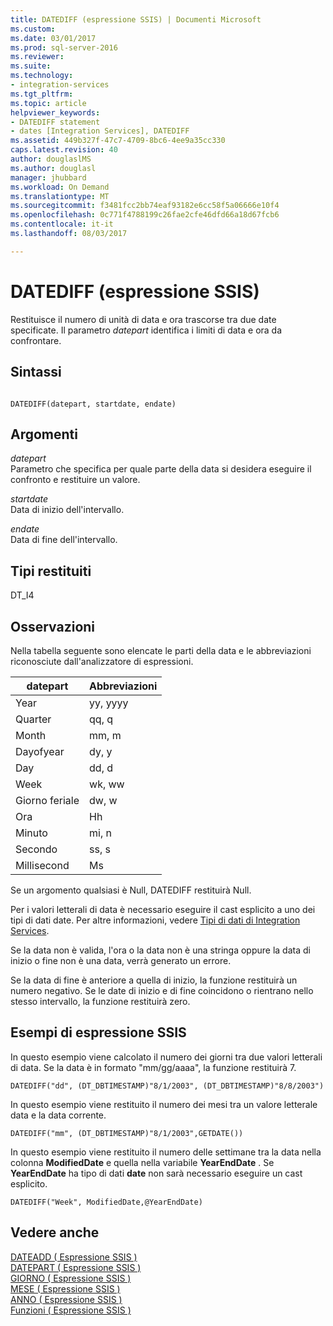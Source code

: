 ```yaml
---
title: DATEDIFF (espressione SSIS) | Documenti Microsoft
ms.custom: 
ms.date: 03/01/2017
ms.prod: sql-server-2016
ms.reviewer: 
ms.suite: 
ms.technology:
- integration-services
ms.tgt_pltfrm: 
ms.topic: article
helpviewer_keywords:
- DATEDIFF statement
- dates [Integration Services], DATEDIFF
ms.assetid: 449b327f-47c7-4709-8bc6-4ee9a35cc330
caps.latest.revision: 40
author: douglaslMS
ms.author: douglasl
manager: jhubbard
ms.workload: On Demand
ms.translationtype: MT
ms.sourcegitcommit: f3481fcc2bb74eaf93182e6cc58f5a06666e10f4
ms.openlocfilehash: 0c771f4788199c26fae2cfe46dfd66a18d67fcb6
ms.contentlocale: it-it
ms.lasthandoff: 08/03/2017

---
```

# <a name="datediff-ssis-expression"></a>DATEDIFF (espressione SSIS)
  Restituisce il numero di unità di data e ora trascorse tra due date specificate. Il parametro *datepart* identifica i limiti di data e ora da confrontare.  
  
## <a name="syntax"></a>Sintassi  
  
```  
  
DATEDIFF(datepart, startdate, endate)  
```  
  
## <a name="arguments"></a>Argomenti  
 *datepart*  
 Parametro che specifica per quale parte della data si desidera eseguire il confronto e restituire un valore.  
  
 *startdate*  
 Data di inizio dell'intervallo.  
  
 *endate*  
 Data di fine dell'intervallo.  
  
## <a name="result-types"></a>Tipi restituiti  
 DT_I4  
  
## <a name="remarks"></a>Osservazioni  
 Nella tabella seguente sono elencate le parti della data e le abbreviazioni riconosciute dall'analizzatore di espressioni.  
  
|datepart|Abbreviazioni|  
|--------------|-------------------|  
|Year|yy, yyyy|  
|Quarter|qq, q|  
|Month|mm, m|  
|Dayofyear|dy, y|  
|Day|dd, d|  
|Week|wk, ww|  
|Giorno feriale|dw, w|  
|Ora|Hh|  
|Minuto|mi, n|  
|Secondo|ss, s|  
|Millisecond|Ms|  
  
 Se un argomento qualsiasi è Null, DATEDIFF restituirà Null.  
  
 Per i valori letterali di data è necessario eseguire il cast esplicito a uno dei tipi di dati date. Per altre informazioni, vedere [Tipi di dati di Integration Services](../../integration-services/data-flow/integration-services-data-types.md).  
  
 Se la data non è valida, l'ora o la data non è una stringa oppure la data di inizio o fine non è una data, verrà generato un errore.  
  
 Se la data di fine è anteriore a quella di inizio, la funzione restituirà un numero negativo. Se le date di inizio e di fine coincidono o rientrano nello stesso intervallo, la funzione restituirà zero.  
  
## <a name="ssis-expression-examples"></a>Esempi di espressione SSIS  
 In questo esempio viene calcolato il numero dei giorni tra due valori letterali di data. Se la data è in formato "mm/gg/aaaa", la funzione restituirà 7.  
  
```  
DATEDIFF("dd", (DT_DBTIMESTAMP)"8/1/2003", (DT_DBTIMESTAMP)"8/8/2003")  
```  
  
 In questo esempio viene restituito il numero dei mesi tra un valore letterale data e la data corrente.  
  
```  
DATEDIFF("mm", (DT_DBTIMESTAMP)"8/1/2003",GETDATE())  
```  
  
 In questo esempio viene restituito il numero delle settimane tra la data nella colonna **ModifiedDate** e quella nella variabile **YearEndDate** . Se **YearEndDate** ha tipo di dati **date** non sarà necessario eseguire un cast esplicito.  
  
```  
DATEDIFF("Week", ModifiedDate,@YearEndDate)  
```  
  
## <a name="see-also"></a>Vedere anche  
 [DATEADD &#40; Espressione SSIS &#41;](../../integration-services/expressions/dateadd-ssis-expression.md)   
 [DATEPART &#40; Espressione SSIS &#41;](../../integration-services/expressions/datepart-ssis-expression.md)   
 [GIORNO &#40; Espressione SSIS &#41;](../../integration-services/expressions/day-ssis-expression.md)   
 [MESE &#40; Espressione SSIS &#41;](../../integration-services/expressions/month-ssis-expression.md)   
 [ANNO &#40; Espressione SSIS &#41;](../../integration-services/expressions/year-ssis-expression.md)   
 [Funzioni &#40; Espressione SSIS &#41;](../../integration-services/expressions/functions-ssis-expression.md)  
  
  

